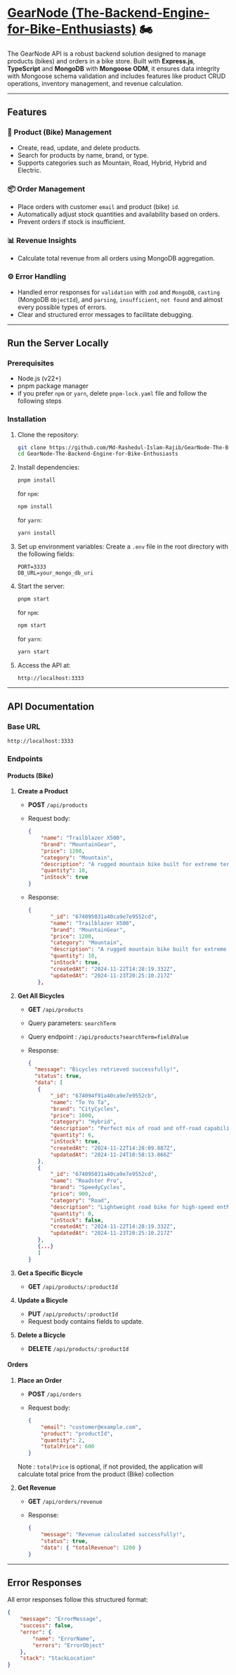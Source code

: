 # [GearNode (The-Backend-Engine-for-Bike-Enthusiasts)](https://gearnode.vercel.app) 🏍

The GearNode API is a robust backend solution designed to manage products (bikes) and orders in a bike store. Built with **Express.js**, **TypeScript** and **MongoDB** with **Mongoose ODM**, it ensures data integrity with Mongoose schema validation and includes features like product CRUD operations, inventory management, and revenue calculation.

---

## Features

### 🚴 Product (Bike) Management

-   Create, read, update, and delete products.
-   Search for products by name, brand, or type.
-   Supports categories such as Mountain, Road, Hybrid, Hybrid and Electric.

### 📦 Order Management

-   Place orders with customer `email` and product (bike) `id`.
-   Automatically adjust stock quantities and availability based on orders.
-   Prevent orders if stock is insufficient.

### 📊 Revenue Insights

-   Calculate total revenue from all orders using MongoDB aggregation.

### ⚙️ Error Handling

-   Handled error responses for `validation` with `zod` and `MongoDB`, `casting` (MongoDB `ObjectId`), and `parsing`, `insufficient`, `not found` and almost every possible types of errors.
-   Clear and structured error messages to facilitate debugging.

---

## Run the Server Locally

### Prerequisites

-   Node.js (v22+)
-   pnpm package manager
-   if you prefer `npm` or `yarn`, delete `pnpm-lock.yaml` file and follow the following steps

### Installation

1. Clone the repository:

    ```bash
    git clone https://github.com/Md-Rashedul-Islam-Rajib/GearNode-The-Backend-Engine-for-Bike-Enthusiasts
    cd GearNode-The-Backend-Engine-for-Bike-Enthusiasts
    ```

2. Install dependencies:

    ```bash
    pnpm install
    ```

    for `npm`:

    ```bash
    npm install
    ```

    for `yarn`:

    ```bash
    yarn install
    ```

3. Set up environment variables:
   Create a `.env` file in the root directory with the following fields:

    ```env
    PORT=3333
    DB_URL=your_mongo_db_uri
    ```

4. Start the server:

    ```bash
    pnpm start
    ```

    for `npm`:

    ```bash
    npm start
    ```

    for `yarn`:

    ```bash
    yarn start
    ```

5. Access the API at:

    ```bash
    http://localhost:3333
    ```

---

## API Documentation

### Base URL

`http://localhost:3333`

### Endpoints

#### **Products (Bike)**

1. **Create a Product**

    - **POST** `/api/products`
    - Request body:

        ```json
        {
            "name": "Trailblazer X500",
            "brand": "MountainGear",
            "price": 1200,
            "category": "Mountain",
            "description": "A rugged mountain bike built for extreme terrains.",
            "quantity": 10,
            "inStock": true
        }
        ```

    - Response:

        ```json
        {
               "_id": "674095031a40ca9e7e9552cd",
               "name": "Trailblazer X500",
               "brand": "MountainGear",
               "price": 1200,
               "category": "Mountain",
               "description": "A rugged mountain bike built for extreme terrains.",
               "quantity": 10,
               "inStock": true,
               "createdAt": "2024-11-22T14:28:19.332Z",
               "updatedAt": "2024-11-23T20:25:10.217Z"
           },
        ```

2. **Get All Bicycles**

    - **GET** `/api/products`
    - Query parameters: `searchTerm`
    - Query endpoint : `/api/products?searchTerm=fieldValue`
    - Response:

        ```json
        {
          "message": "Bicycles retrieved successfully!",
          "status": true,
          "data": [
           {
               "_id": "674094f91a40ca9e7e9552cb",
               "name": "To Yo Ta",
               "brand": "CityCycles",
               "price": 1000,
               "category": "Hybrid",
               "description": "Perfect mix of road and off-road capabilities.",
               "quantity": 6,
               "inStock": true,
               "createdAt": "2024-11-22T14:28:09.887Z",
               "updatedAt": "2024-11-24T10:58:13.866Z"
           },
           {
               "_id": "674095031a40ca9e7e9552cd",
               "name": "Roadster Pro",
               "brand": "SpeedyCycles",
               "price": 900,
               "category": "Road",
               "description": "Lightweight road bike for high-speed enthusiasts.",
               "quantity": 0,
               "inStock": false,
               "createdAt": "2024-11-22T14:28:19.332Z",
               "updatedAt": "2024-11-23T20:25:10.217Z"
           },
           {...}
           ]
        }
        ```

3. **Get a Specific Bicycle**

    - **GET** `/api/products/:productId`

4. **Update a Bicycle**

    - **PUT** `/api/products/:productId`
    - Request body contains fields to update.

5. **Delete a Bicycle**
    - **DELETE** `/api/products/:productId`

#### **Orders**

1. **Place an Order**

    - **POST** `/api/orders`
    - Request body:

        ```json
        {
            "email": "customer@example.com",
            "product": "productId",
            "quantity": 2,
            "totalPrice": 600
        }
        ```

    Note : `totalPrice` is optional, if not provided, the application will calculate total price from the product (Bike) collection

2. **Get Revenue**

    - **GET** `/api/orders/revenue`
    - Response:

        ```json
        {
            "message": "Revenue calculated successfully!",
            "status": true,
            "data": { "totalRevenue": 1200 }
        }
        ```

---

## Error Responses

All error responses follow this structured format:

```json
{
    "message": "ErrorMessage",
    "success": false,
    "error": {
        "name": "ErrorName",
        "errors": "ErrorObject"
    },
    "stack": "StackLocation"
}
```

